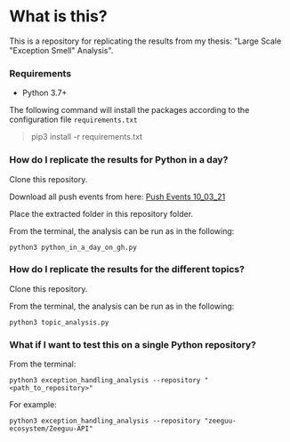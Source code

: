 
# What is this?

This is a repository for replicating the results from my thesis: "Large Scale "Exception Smell" Analysis".


### Requirements

- Python 3.7+

The following command will install the packages according to the configuration file `requirements.txt`

> pip3 install -r requirements.txt



### How do I replicate the results for __Python in a day?__


Clone this repository.

Download all push events from here: [Push Events 10_03_21](https://drive.google.com/file/d/1sr1DyiieZUXWkZiNhRH_-XALvY2cs1zE/view?usp=sharing) 

Place the extracted folder in this repository folder.

From the terminal, the analysis can be run as in the following:

```
python3 python_in_a_day_on_gh.py
```


### How do I replicate the results for the different topics?

Clone this repository.

From the terminal, the analysis can be run as in the following:

```
python3 topic_analysis.py
```


### What if I want to test this on a single Python repository? 

From the terminal: 

```
python3 exception_handling_analysis --repository "<path_to_repository>" 
```

For example: 

```
python3 exception_handling_analysis --repository "zeeguu-ecosystem/Zeeguu-API" 
```
